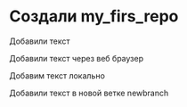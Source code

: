 # Создали my_firs_repo 

Добавили текст

Добавили текст через веб браузер

Добавим текст локально

Добавили текст в новой ветке newbranch